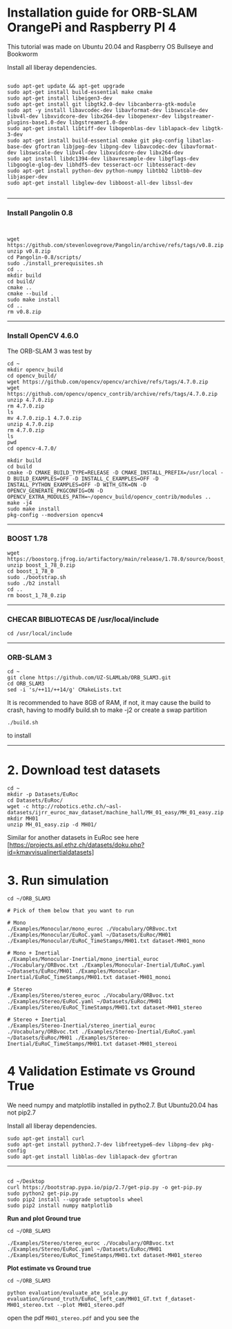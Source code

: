 # Installation guide for ORB-SLAM OrangePi and Raspberry PI 4

This tutorial was made on Ubuntu 20.04  and Raspberry OS Bullseye and Bookworm

Install all liberay dependencies.
```shell

sudo apt-get update && apt-get upgrade
sudo apt-get install build-essential make cmake
sudo apt-get install libeigen3-dev
sudo apt-get install git libgtk2.0-dev libcanberra-gtk-module
sudo apt -y install libavcodec-dev libavformat-dev libswscale-dev libv4l-dev libxvidcore-dev libx264-dev libopenexr-dev libgstreamer-plugins-base1.0-dev libgstreamer1.0-dev
sudo apt-get install libtiff-dev libopenblas-dev liblapack-dev libgtk-3-dev
sudo apt-get install build-essential cmake git pkg-config libatlas-base-dev gfortran libjpeg-dev libpng-dev libavcodec-dev libavformat-dev libswscale-dev libv4l-dev libxvidcore-dev libx264-dev
sudo apt install libdc1394-dev libavresample-dev libgflags-dev libgoogle-glog-dev libhdf5-dev tesseract-ocr libtesseract-dev
sudo apt-get install python-dev python-numpy libtbb2 libtbb-dev libjasper-dev
sudo apt-get install libglew-dev libboost-all-dev libssl-dev


```
---

### Install Pangolin 0.8
```shell


wget https://github.com/stevenlovegrove/Pangolin/archive/refs/tags/v0.8.zip
unzip v0.8.zip
cd Pangolin-0.8/scripts/
sudo ./install_prerequisites.sh
cd ..
mkdir build
cd build/
cmake ..
cmake --build .
sudo make install
cd ..
rm v0.8.zip
```

---

### Install OpenCV 4.6.0
The ORB-SLAM 3 was test by  
```shell
cd ~
mkdir opencv_build
cd opencv_build/
wget https://github.com/opencv/opencv/archive/refs/tags/4.7.0.zip
wget https://github.com/opencv/opencv_contrib/archive/refs/tags/4.7.0.zip
unzip 4.7.0.zip
rm 4.7.0.zip
ls
mv 4.7.0.zip.1 4.7.0.zip
unzip 4.7.0.zip
rm 4.7.0.zip
ls
pwd
cd opencv-4.7.0/
```

```shell
mkdir build
cd build
cmake -D CMAKE_BUILD_TYPE=RELEASE -D CMAKE_INSTALL_PREFIX=/usr/local -D BUILD_EXAMPLES=OFF -D INSTALL_C_EXAMPLES=OFF -D INSTALL_PYTHON_EXAMPLES=OFF -D WITH_GTK=ON -D OPENCV_GENERATE_PKGCONFIG=ON -D OPENCV_EXTRA_MODULES_PATH=~/opencv_build/opencv_contrib/modules ..
make -j4
sudo make install
pkg-config --modversion opencv4

```
---

### BOOST 1.78

```shell
wget https://boostorg.jfrog.io/artifactory/main/release/1.78.0/source/boost_1_78_0.zip
unzip boost_1_78_0.zip
cd boost_1_78_0
sudo ./bootstrap.sh
sudo ./b2 install
cd ..
rm boost_1_78_0.zip
```
---

### CHECAR BIBLIOTECAS DE /usr/local/include 

```shell
cd /usr/local/include
```
---


### ORB-SLAM 3

```shell
cd ~
git clone https://github.com/UZ-SLAMLab/ORB_SLAM3.git 
cd ORB_SLAM3
sed -i 's/++11/++14/g' CMakeLists.txt
```

It is recommended to have 8GB of RAM, if not, it may cause the build to crash, having to modify build.sh to make -j2 or create a swap partition
```shell
./build.sh
```
to install  

---

# 2. Download test datasets

```shell
cd ~
mkdir -p Datasets/EuRoc
cd Datasets/EuRoc/
wget -c http://robotics.ethz.ch/~asl-datasets/ijrr_euroc_mav_dataset/machine_hall/MH_01_easy/MH_01_easy.zip
mkdir MH01
unzip MH_01_easy.zip -d MH01/

```
Similar for another datasets in EuRoc see here [https://projects.asl.ethz.ch/datasets/doku.php?id=kmavvisualinertialdatasets]


# 3. Run simulation 
```shell
cd ~/ORB_SLAM3

# Pick of them below that you want to run

# Mono
./Examples/Monocular/mono_euroc ./Vocabulary/ORBvoc.txt ./Examples/Monocular/EuRoC.yaml ~/Datasets/EuRoc/MH01 ./Examples/Monocular/EuRoC_TimeStamps/MH01.txt dataset-MH01_mono

# Mono + Inertial
./Examples/Monocular-Inertial/mono_inertial_euroc ./Vocabulary/ORBvoc.txt ./Examples/Monocular-Inertial/EuRoC.yaml ~/Datasets/EuRoc/MH01 ./Examples/Monocular-Inertial/EuRoC_TimeStamps/MH01.txt dataset-MH01_monoi

# Stereo
./Examples/Stereo/stereo_euroc ./Vocabulary/ORBvoc.txt ./Examples/Stereo/EuRoC.yaml ~/Datasets/EuRoc/MH01 ./Examples/Stereo/EuRoC_TimeStamps/MH01.txt dataset-MH01_stereo

# Stereo + Inertial
./Examples/Stereo-Inertial/stereo_inertial_euroc ./Vocabulary/ORBvoc.txt ./Examples/Stereo-Inertial/EuRoC.yaml ~/Datasets/EuRoc/MH01 ./Examples/Stereo-Inertial/EuRoC_TimeStamps/MH01.txt dataset-MH01_stereoi
```

# 4 Validation Estimate vs Ground True
We need numpy and matplotlib installed in pytho2.7. But Ubuntu20.04 has not pip2.7

Install all liberay dependencies.
```shell
sudo apt-get install curl
sudo apt-get install python2.7-dev libfreetype6-dev libpng-dev pkg-config
sudo apt-get install libblas-dev liblapack-dev gfortran
```
---
```shell

cd ~/Desktop
curl https://bootstrap.pypa.io/pip/2.7/get-pip.py -o get-pip.py
sudo python2 get-pip.py
sudo pip2 install --upgrade setuptools wheel
sudo pip2 install numpy matplotlib
```

**Run and plot Ground true**
```
cd ~/ORB_SLAM3

./Examples/Stereo/stereo_euroc ./Vocabulary/ORBvoc.txt ./Examples/Stereo/EuRoC.yaml ~/Datasets/EuRoc/MH01 ./Examples/Stereo/EuRoC_TimeStamps/MH01.txt dataset-MH01_stereo
```

**Plot estimate vs Ground true**
```
cd ~/ORB_SLAM3

python evaluation/evaluate_ate_scale.py evaluation/Ground_truth/EuRoC_left_cam/MH01_GT.txt f_dataset-MH01_stereo.txt --plot MH01_stereo.pdf
```

open the pdf `MH01_stereo.pdf` and you see the 


